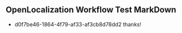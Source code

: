 ## OpenLocalization Workflow Test MarkDown
* d0f7be46-1864-4f79-af33-af3cb8d78dd2 thanks!

<!--HONumber=Jul16_HO3-->



